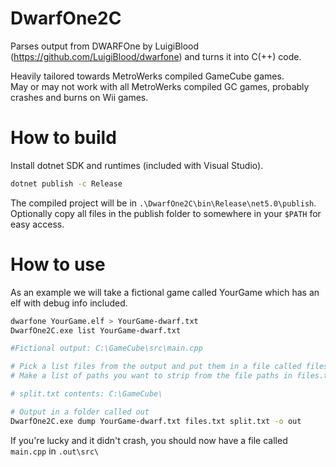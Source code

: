 # DwarfOne2C

Parses output from DWARFOne by LuigiBlood (https://github.com/LuigiBlood/dwarfone) and turns it into C(++) code.

Heavily tailored towards MetroWerks compiled GameCube games.  
May or may not work with all MetroWerks compiled GC games, probably crashes and burns on Wii games.

# How to build

Install dotnet SDK and runtimes (included with Visual Studio).

```sh
dotnet publish -c Release
```

The compiled project will be in `.\DwarfOne2C\bin\Release\net5.0\publish`.  
Optionally copy all files in the publish folder to somewhere in your `$PATH` for easy access.

# How to use

As an example we will take a fictional game called YourGame which has an elf with debug info included.

```sh
dwarfone YourGame.elf > YourGame-dwarf.txt
DwarfOne2C.exe list YourGame-dwarf.txt

#Fictional output: C:\GameCube\src\main.cpp

# Pick a list files from the output and put them in a file called files.txt
# Make a list of paths you want to strip from the file paths in files.txt and put them in a file called split.txt

# split.txt contents: C:\GameCube\

# Output in a folder called out
DwarfOne2C.exe dump YourGame-dwarf.txt files.txt split.txt -o out
```

If you're lucky and it didn't crash, you should now have a file called `main.cpp` in `.out\src\`
